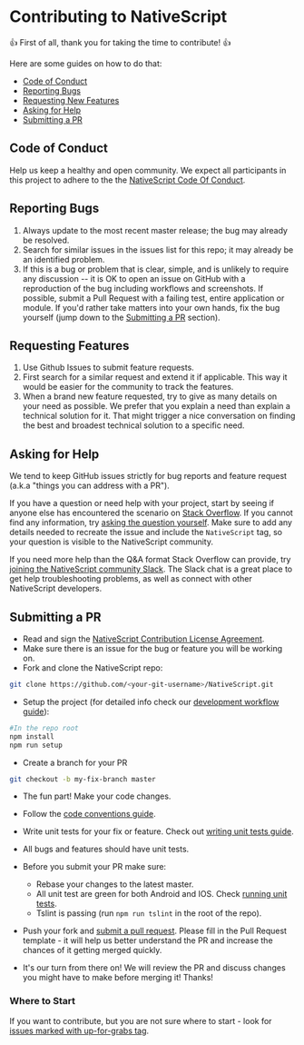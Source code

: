 # Contributing to NativeScript

:+1: First of all, thank you for taking the time to contribute! :+1:

Here are some guides on how to do that:
 - [Code of Conduct](#coc)
 - [Reporting Bugs](#bugs)
 - [Requesting New Features](#features)
 - [Asking for Help](#help)
 - [Submitting a PR](#pr)


##  <a name="coc"></a> Code of Conduct
Help us keep a healthy and open community. We expect all participants in this project to adhere to the the [NativeScript Code Of Conduct](https://github.com/NativeScript/codeofconduct).


## <a name="bugs"></a> Reporting Bugs

1. Always update to the most recent master release; the bug may already be resolved.
2. Search for similar issues in the issues list for this repo; it may already be an identified problem.
3. If this is a bug or problem that is clear, simple, and is unlikely to require any discussion -- it is OK to open an issue on GitHub with a reproduction of the bug including workflows and screenshots. If possible, submit a Pull Request with a failing test, entire application or module. If you'd rather take matters into your own hands, fix the bug yourself (jump down to the [Submitting a PR](#pr) section).

## <a name="features"></a> Requesting Features

1. Use Github Issues to submit feature requests.
2. First search for a similar request and extend it if applicable. This way it would be easier for the community to track the features.
3. When a brand new feature requested, try to give as many details on your need as possible. We prefer that you explain a need than explain a technical solution for it. That might trigger a nice conversation on finding the best and broadest technical solution to a specific need.

## <a name="help"></a> Asking for Help

We tend to keep GitHub issues strictly for bug reports and feature request (a.k.a "things you can address with a PR").

If you have a question or need help with your project, start by seeing if anyone else has encountered the scenario on [Stack Overflow](http://stackoverflow.com/questions/tagged/nativescript). If you cannot find any information, try [asking the question yourself](http://stackoverflow.com/questions/ask/advice?). Make sure to add any details needed to recreate the issue and include the `NativeScript` tag, so your question is visible to the NativeScript community.

If you need more help than the Q&A format Stack Overflow can provide, try [joining the NativeScript community Slack](http://developer.telerik.com/wp-login.php?action=slack-invitation). The Slack chat is a great place to get help troubleshooting problems, as well as connect with other NativeScript developers.

## <a name="pr"></a> Submitting a PR

* Read and sign the [NativeScript Contribution License Agreement](http://www.nativescript.org/cla).
* Make sure there is an issue for the bug or feature you will be working on.
* Fork and clone the NativeScript repo:
```bash
git clone https://github.com/<your-git-username>/NativeScript.git
```
* Setup the project (for detailed info check our [development workflow guide](DevelopmentWorkflow.md)):

```bash
#In the repo root
npm install
npm run setup
```

* Create a branch for your PR
```bash
git checkout -b my-fix-branch master
```

* The fun part! Make your code changes.

* Follow the [code conventions guide](CodeConvention.md).

* Write unit tests for your fix or feature. Check out [writing unit tests guide](WritingUnitTests.md).

* All bugs and features should have unit tests. 

* Before you submit your PR make sure:
    * Rebase your changes to the latest master.
    * All unit test are green for both Android and IOS. Check [running unit tests](DevelopmentWorkflow.md#running-unit-tests).
    * Tslint is passing (run `npm run tslint` in the root of the repo).

* Push your fork and [submit a pull request](https://github.com/NativeScript/NativeScript/compare). Please fill in the Pull Request template - it will help us better understand the PR and increase the chances of it getting merged quickly.

* It's our turn from there on! We will review the PR and discuss changes you might have to make before merging it! Thanks! 


### Where to Start

If you want to contribute, but you are not sure where to start - look for [issues marked with up-for-grabs tag](https://github.com/NativeScript/NativeScript/issues?q=is%3Aopen+is%3Aissue+label%3Aup-for-grabs).
